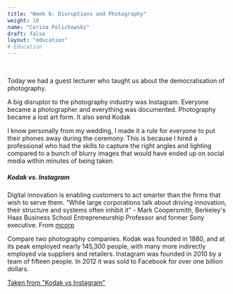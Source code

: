 ```yaml
---
title: "Week 6: Disruptions and Photography"
weight: 10
name: "Corina Pelichowski"
draft: false
layout: "education"
# Education
---
```

<br>
<div class="container">
  <p>
    Today we had a guest lecturer who taught us about the democratisation of photography.
  </p>

  <p>
    A big disruptor to the photography industry was Instagram. Everyone became a photographer and everything was documented. Photography became a lost art form. It also send Kodak 
  </p>

  <p>
    I know personally from my wedding, I made it a rule for everyone to put their phones away during the ceremony. This is because I hired a professional who had the skills to capture the right angles and lighting compared to a bunch of blurry images that would have ended up on social media within minutes of being taken.
  </p>

  <h5>Kodak vs. Instagram</h5>
  <p>
    Digital innovation is enabling customers to act smarter than the firms that wish to serve them. “While large corporations talk about driving innovation, their structure and systems often inhibit it” - Mark Coopersmith, Berkeley's Haas Business School Entrepreneurship Professor and former Sony executive. From <a href=https://www.mcorpcx.com/articles/instagram-vs-kodak-smart-customers-sidestep-stupid-companies>mcorp</a>
  </p>

  <p>
    Compare two photography companies. Kodak was founded in 1880, and at its peak employed nearly 145,300 people, with many more indirectly employed via suppliers and retailers. Instagram was founded in 2010 by a team of fifteen people. In 2012 it was sold to Facebook for over one billion dollars.
  </p>

  <a href=https://www.newstatesman.com/politics/2014/01/kodak-vs-instagram-why-its-only-going-get-harder-make-good-living>Taken from "Kodak vs Instagram"</a>

</div>
